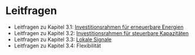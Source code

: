 # Leitfragen

* Leitfragen zu Kapitel 3.1: [Investitionsrahmen für erneuerbare Energien](kapitel-3-1.md)
* Leitfragen zu Kapitel 3.2: [Investitionsrahmen für steuerbare Kapazitäten](kapitel-3-2.md)
* Leitfragen zu Kapitel 3.3: [Lokale Signale](kapitel-3-3.md)
* Leitfragen zu Kapitel 3.4: Flexibilität
